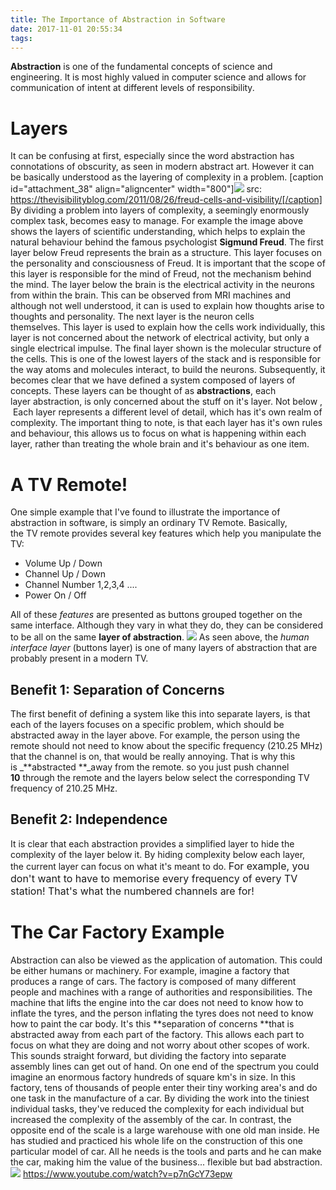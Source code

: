 ```yaml
---
title: The Importance of Abstraction in Software
date: 2017-11-01 20:55:34
tags:
---
```


**Abstraction** is one of the fundamental concepts of science and engineering. It is most highly valued in computer science and allows for communication of intent at different levels of responsibility.

# Layers

It can be confusing at first, especially since the word abstraction has connotations of obscurity, as seen in modern abstract art. However it can be basically understood as the layering of complexity in a problem. [caption id="attachment_38" align="aligncenter" width="800"][![](http://codingslowly.today/wp-content/uploads/2017/01/abstraction-layers.jpg)](https://thevisibilityblog.com/2011/08/26/freud-cells-and-visibility/) src: https://thevisibilityblog.com/2011/08/26/freud-cells-and-visibility/[/caption] By dividing a problem into layers of complexity, a seemingly enormously complex task, becomes easy to manage. For example the image above shows the layers of scientific understanding, which helps to explain the natural behaviour behind the famous psychologist **Sigmund Freud**. The first layer below Freud represents the brain as a structure. This layer focuses on the personality and consciousness of Freud. It is important that the scope of this layer is responsible for the mind of Freud, not the mechanism behind the mind. The layer below the brain is the electrical activity in the neurons from within the brain. This can be observed from MRI machines and although not well understood, it can is used to explain how thoughts arise to thoughts and personality. The next layer is the neuron cells themselves. This layer is used to explain how the cells work individually, this layer is not concerned about the network of electrical activity, but only a single electrical impulse. The final layer shown is the molecular structure of the cells. This is one of the lowest layers of the stack and is responsible for the way atoms and molecules interact, to build the neurons. Subsequently, it becomes clear that we have defined a system composed of layers of concepts. These layers can be thought of as **abstractions**, each layer abstraction, is only concerned about the stuff on it's layer. Not below ,  Each layer represents a different level of detail, which has it's own realm of complexity. The important thing to note, is that each layer has it's own rules and behaviour, this allows us to focus on what is happening within each layer, rather than treating the whole brain and it's behaviour as one item.

# A TV Remote!

One simple example that I've found to illustrate the importance of abstraction in software, is simply an ordinary TV Remote. Basically, the TV remote provides several key features which help you manipulate the TV:

*   Volume Up / Down
*   Channel Up / Down
*   Channel Number 1,2,3,4 ....
*   Power On / Off

All of these _features_ are presented as buttons grouped together on the same interface. Although they vary in what they do, they can be considered to be all on the same **layer of abstraction**. ![](http://codingslowly.today/wp-content/uploads/2017/01/Remote-Chart.png) As seen above, the _human interface layer_ (buttons layer) is one of many layers of abstraction that are probably present in a modern TV.

## Benefit 1: Separation of Concerns

The first benefit of defining a system like this into separate layers, is that each of the layers focuses on a specific problem, which should be abstracted away in the layer above. For example, the person using the remote should not need to know about the specific frequency (210.25 MHz) that the channel is on, that would be really annoying. That is why this is _**abstracted **_away from the remote. so you just push channel **10** through the remote and the layers below select the corresponding TV frequency of 210.25 MHz.

## Benefit 2: Independence

It is clear that each abstraction provides a simplified layer to hide the complexity of the layer below it. By hiding complexity below each layer, the current layer can focus on what it's meant to do. <span style="font-size: 1rem;">For example, you don't want to have to memorise every frequency of every TV station! That's what the numbered channels are for!</span>

# The Car Factory Example

Abstraction can also be viewed as the application of automation. This could be either humans or machinery. For example, imagine a factory that produces a range of cars. The factory is composed of many different people and machines with a range of authorities and responsibilities. The machine that lifts the engine into the car does not need to know how to inflate the tyres, and the person inflating the tyres does not need to know how to paint the car body. It's this **separation of concerns **that is abstracted away from each part of the factory. This allows each part to focus on what they are doing and not worry about other scopes of work. This sounds straight forward, but dividing the factory into separate assembly lines can get out of hand. On one end of the spectrum you could imagine an enormous factory hundreds of square km's in size. In this factory, tens of thousands of people enter their tiny working area's and do one task in the manufacture of a car. By dividing the work into the tiniest individual tasks, they've reduced the complexity for each individual but increased the complexity of the assembly of the car. In contrast, the opposite end of the scale is a large warehouse with one old man inside. He has studied and practiced his whole life on the construction of this one particular model of car. All he needs is the tools and parts and he can make the car, making him the value of the business... flexible but bad abstraction. [![](http://codingslowly.today/wp-content/uploads/2017/01/purity.png)](https://imgs.xkcd.com/comics/purity.png) https://www.youtube.com/watch?v=p7nGcY73epw
